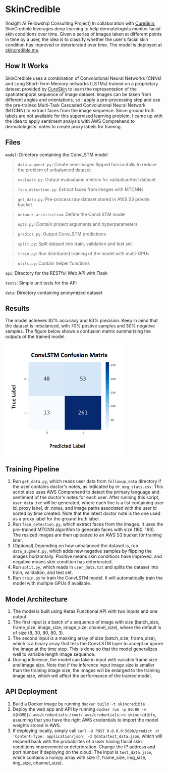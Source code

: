 # SkinCredible
[Insight AI Fellowship Consulting Project] In collaboration with [CureSkin](https://cureskin.com/), SkinCredible leverages 
 deep learning to help dermatologists monitor facial skin conditions over time. Given a series of images taken at different 
 points in time by a user, the idea is to classify whether the user's facial skin condition has improved or deteriorated over time.
 The model is deployed at [skincredible.me](http://skincredible.me).
 
 
 ## How It Works
SkinCredible uses a combination of Convolutional Neural Networks (CNNs) and Long Short-Term Memory networks (LSTMs) trained
 on a proprietary dataset provided by [CureSkin](https://cureskin.com/) to learn the representation of the spatiotemporal sequence of image dataset.
Images can be taken from different angles and orientations, so I apply a pre-processing step and use the pre-trained Multi-Task Cascaded Convolutional Neural Network (MTCNN) to extract
faces from the image sequence. Since ground truth labels are not available for this supervised learning problem, I came up with the idea to apply sentiment
 analysis with AWS Comprehend to dermatologists' notes to create proxy labels for training.
 
## Files 
`model`: Directory containing the ConvLSTM model
> `data_augment.py`: Create new images flipped horizontally to reduce the problem of unbalanced dataset

> `evaluate.py`: Output evaluataion metrics for validation/test dataset

> `face_detection.py`: Extract faces from images with MTCNNs

> `get_data.py`: Pre-process raw dataset stored in AWS S3 private bucket

> `network_architection`: Define the ConvLSTM model

> `opts.py`: Contain project arguments and hyperparameters

> `predict.py`: Output ConvLSTM predictions

> `split.py`: Split dataset into train, validation and test set

> `train.py`: Run distributed training of the model with multi-GPUs

> `utils.py`: Contain helper functions

`api`: Directory for the RESTful Web API with Flask

`tests`: Simple unit tests for the API

`data`: Directory containing anonymized dataset

## Results
The model achieves 82% accuracy and 83% precision. Keep in mind that the dataset is imbalanced,
with 70% postive samples and 30% negative samples. The figure below shows a confusion matrix summarizing the outputs of the trained model.

![alt text](assets/metric_label.png)

## Training Pipeline
1. Run `get_data.py`, which reads user data from `followup_data` directory if the user contains doctor's notes, as indicated by
`dr_msg_stats.csv`. This script also uses AWS Comprehend to detect the primary language and sentiment of the doctor's notes for each user.
After running this script, `user_data.txt` will be generated, where each line is a list containing user id, proxy label, dr_notes, and image paths associated with the user id sorted by time created.
Note that the latest doctor note is the one used as a proxy label for the ground truth label. 
1. Run `face_detection.py`, which extract faces from the images. It uses the pre-trained MTCNN algorithm to generate faces with size (160, 160). The resized images are then uploaded to 
an AWS S3 bucket for training later.
1. (Optional) Depending on how unbalanced the dataset is, run `data_augment.py`, which adds new negative samples
by flipping the images horizontally. Positive means skin conditions have improved, and negative means
skin condition has deteriorated.
1. Run `split.py`, which reads in `user_data.txt` and splits the dataset into train, validation, and test set.
1. Run `train.py` to train the ConvLSTM model. It will automatically train the model with multiple GPUs if available.

## Model Architecture
1. The model is built using Keras Functional API with two inputs and one output.
1. The first input is a batch of a sequence of image with size (batch_size, frame_size, image_size, image_size, channel_size), where the default
is of size (8, 30, 80, 80, 3).
1. The second input is a masking array of size (batch_size, frame_size), which is a binary array 
that tells the ConvLSTM layer to accept or ignore the image at the time step. This is done so 
that the model generalizes well to variable length image sequence.
1. During inference, the model can take in input with variable frame size and image size. Note that
if the inference input image size is smaller than the training image size, the images will be enlarged to the training
image size, which will affect the performance of the trained model.


## API Deployment
1. Build a Docker image by running `docker build -t skincredible .`
1. Deploy the web app and API by running `docker run -p 80:80 -v ${HOME}/.aws/credentials:/root/.aws/credentials:ro skincredible`, assuming
that you have the right AWS credentials to import the model weights stored in AWS.
1. If deploying locally, simply call `curl -X POST 0.0.0.0:5000/predict -H 'Content-Type: application/json' -d @data/test_data.json`, which
will respond back with the probabilites of a user having facial skin conditions improvement or deterioration. Change the IP address and port number if deploying on the cloud.
The input is `test_data.json`, which contains a numpy array with size (1, frame_size, img_size, img_size, channel_size).


 
 
  
 
 